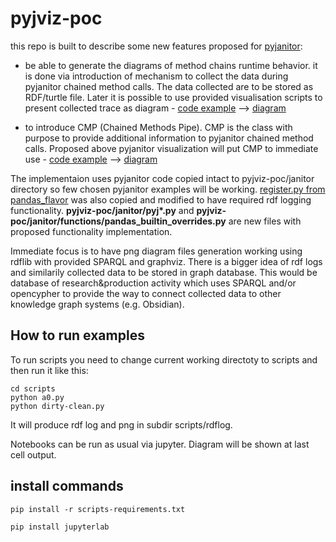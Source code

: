 # pyjviz-poc

this repo is built to describe some new features proposed for [pyjanitor](https://github.com/pyjanitor-devs/pyjanitor):

- be able to generate the diagrams of method chains runtime behavior. it is done via introduction of mechanism to collect the data during pyjanitor chained method calls. The data collected are to be stored as RDF/turtle file. Later it is possible to use provided visualisation scripts to present collected trace as diagram - [code example](https://github.com/asmirnov69/pyjviz-poc/blob/main/scripts/dirty-clean.py) --> [diagram](https://github.com/asmirnov69/pyjviz-poc/blob/main/scripts/rdflog/dirty-clean.ttl.dot.png)

- to introduce CMP (Chained Methods Pipe). CMP is the class with purpose to provide additional information to pyjanitor chained method calls. Proposed above pyjanitor visualization will put CMP to immediate use - [code example](https://github.com/asmirnov69/pyjviz-poc/blob/main/scripts/conditional_join_w_cmp.py) --> [diagram](https://github.com/asmirnov69/pyjviz-poc/blob/main/scripts/rdflog/conditional_join_w_cmp.ttl.dot.png)

The implementaion uses pyjanitor code copied intact to pyjviz-poc/janitor directory so few chosen pyjanitor examples will be working.
[register.py from pandas_flavor](https://github.com/Zsailer/pandas_flavor/blob/master/pandas_flavor/register.py) was also copied and modified to have required rdf logging functionality.
<b>pyjviz-poc/janitor/pyj*.py</b> and <b>pyjviz-poc/janitor/functions/pandas_builtin_overrides.py</b> are new files with proposed functionality implementation.

Immediate focus is to have png diagram files generation working using rdflib with provided SPARQL and graphviz. There is a bigger idea of rdf logs and similarily collected data to be stored in graph database. This would be database of research&production activity which uses SPARQL and/or opencypher to provide the way to connect collected data to other knowledge graph systems (e.g. Obsidian).

## How to run examples

To run scripts you need to change current working directoty to scripts and then run it like this:

```
cd scripts
python a0.py
python dirty-clean.py
```

It will produce rdf log and png in subdir scripts/rdflog.

Notebooks can be run as usual via jupyter. Diagram will be shown at last cell output.

## install commands

```
pip install -r scripts-requirements.txt
```

```
pip install jupyterlab
```
